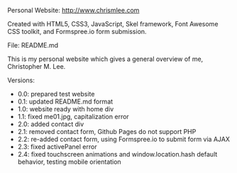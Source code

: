 Personal Website: http://www.chrismlee.com

Created with HTML5, CSS3, JavaScript, Skel framework, Font Awesome CSS toolkit, and Formspree.io form submission.

File: README.md

This is my personal website which gives a general overview of me, Christopher M. Lee.

Versions:
- 0.0: prepared test website
- 0.1: updated README.md format
- 1.0: website ready with home div
- 1.1: fixed me01.jpg, capitalization error
- 2.0: added contact div
- 2.1: removed contact form, Github Pages do not support PHP
- 2.2: re-added contact form, using Formspree.io to submit form via AJAX
- 2.3: fixed activePanel error
- 2.4: fixed touchscreen animations and window.location.hash default behavior, testing mobile orientation